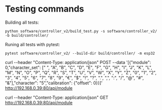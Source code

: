 # Testing commands

Building all tests:
```
python software/controller_v2/build_test.py -s software/controller_v2/ -b build/controller/
```

Runing all tests with pytest:
```
pytest software/controller_v2/ --build-dir build/controller/ -m esp32
```

curl --header "Content-Type: application/json" POST --data '[{"module": 0,"character_set": [" ", "A", "B", "C", "D", "E", "F", "G", "H", "I", "J", "K", "L", "M", "N", "O", "P", "Q", "R", "S", "T", "U", "V", "W", "X", "Y", "Z", "0", "1", "2", "3", "4", "5", "6", "7", "8", "9", "€", "$", "!", "?", ".", ",", ":", "/", "@", "#", "&"],"character": "5","calibration": {"offset": 0}}]' http://192.168.0.39:80/api/module

curl --header "Content-Type: application/json" GET http://192.168.0.39:80/api/module
